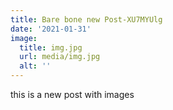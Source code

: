 ```yaml
---
title: Bare bone new Post-XU7MYUlg
date: '2021-01-31'
image:
  title: img.jpg
  url: media/img.jpg
  alt: ''
---
```

this is a new post with images
